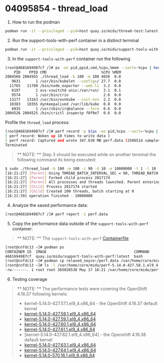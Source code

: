 # 04095854 - thread_load  


1. How to run the podman
```bash
podman run -it --privileged --pid=host quay.io/midu/thread-test:latest
```

2. Run the support-tools-with-perf container in a distinct terminal
```bash
podman run -it --privileged --pid=host quay.io/midu/support-tools-with-perf:latest bash
``` 

3. In the `support-tools-with-perf` container run the following

```bash
[root@4681694987cf /]# ps -eo pid,ppid,cmd,%cpu,%mem --sort=-%cpu | head
    PID    PPID CMD                         %CPU %MEM
2004566 2004565 ./thread_load -b 100 -m 100 4656  0.0
   9631       1 /usr/bin/kubelet --config=/ 27.7  0.0
  11765   11700 /bin/node_exporter --web.li  3.2  0.0
   6197       1 ovs-vswitchd unix:/var/run/  3.1  0.1
   9574       1 /usr/bin/crio                2.6  0.0
  13177   13163 /usr/bin/ovnkube --init-ovn  2.2  0.0
  10383   10355 dynkeepalived /var/lib/kube  0.8  0.0
   6035       1 /usr/sbin/irqbalance --fore  0.6  0.0
2004526 2004525 /bin/crictl inspectp f8f9e7  0.6  0.0
```

Profile the `thread_load` process:
```bash
[root@4681694987cf /]# perf record -p $(ps -eo pid,%cpu --sort=-%cpu | head -n 2 | tail -n 1 | cut -d ' ' -f1) -g -- sleep 30 
[ perf record: Woken up 10 times to write data ]
[ perf record: Captured and wrote 347.638 MB perf.data (2506514 samples) ]
Terminated
```

> ** NOTE: ** Step 3 should be executed while on another terminal the following command its being executed:

```bash
$ sudo ./thread_load -b 100 -m 100 -i 90 -d 10 -o 10000000 -t 1 -l 10
[16:21:27] [Parent] Using THREAD_BATCH_INTERVAL_SEC = 90, THREAD_BATCH = 100, MAX_THREADS = 100, THREADS_PER_MUTEX = 1, LOOP_COUNT = 10, THREAD_SLEEP_US = 10, OPERATIONS = 10000000
[16:21:27] [Parent] Forked child process 2017174
[16:21:27] [Parent] All processes and threads launched. Parent entering infinite wait mode.
[16:21:27] [Child] Process 2017174 started
[16:21:27] [Child] Created 100 threads, batch starting at 0
[16:21:39] operation finished - 10000000
```

4. Analyze the saved performance data:

```bash
[root@4681694987cf /]# perf report -i perf.data 
```

5. Copy the performance data outside of the `support-tools-with-perf` container:

> ** NOTE: ** The `support-tools-with-perf` [Containerfile](./support-tools/Containerfile)

```bash
[root@cnfdc13 ~]# podman ps 
CONTAINER ID  IMAGE                                        COMMAND     CREATED            STATUS            PORTS       NAMES
4681694987cf  quay.io/midu/support-tools-with-perf:latest  bash        About an hour ago  Up About an hour              relaxed_noyce
[root@cnfdc13 ~]# podman cp relaxed_noyce:/perf.data /var/home/core/midu/perf-5.14.0-427.58.1.el9_4.x86_64.data
[root@cnfdc13 ~]# ls -l /var/home/core/midu/perf-5.14.0-427.58.1.el9_4.x86_64.data
-rw-------. 1 root root 365020538 May 17 16:21 /var/home/core/midu/perf-5.14.0-427.58.1.el9_4.x86_64.data
```

6. Testing coverage

> ** NOTE: ** The performance tests were covering the OpenShift 4.16.37 following kernels:
> - kernel-5.14.0-427.57.1.el9_4.x86_64 - the OpenShift 4.16.37 default kernel
> - [kernel-5.14.0-427.58.1.el9_4.x86_64](https://github.com/midu16/rhcos-layering/blob/main/kernel-5.14.0-427.58.1.el9_4.x86_64/99-kernel-5.14.0-427.58.1.el9_4.x86_64.yaml)
> - [kernel-5.14.0-427.59.1.el9_4.x86_64](https://github.com/midu16/rhcos-layering/blob/main/kernel-5.14.0-427.59.1.el9_4.x86_64/99-kernel-5.14.0-427.59.1.el9_4.x86_64.yaml)
> - [kernel-5.14.0-427.60.1.el9_4.x86_64](https://github.com/midu16/rhcos-layering/blob/main/kernel-5.14.0-427.59.1.el9_4.x86_64/99-kernel-5.14.0-427.60.1.el9_4.x86_64.yaml)
> - [kernel-5.14.0-427.61.1.el9_4.x86_64](https://github.com/midu16/rhcos-layering/blob/main/kernel-5.14.0-427.59.1.el9_4.x86_64/99-kernel-5.14.0-427.61.1.el9_4.x86_64.yaml)
> - [kernel-5.14.0-427.62.1.el9_4.x86_64] - the Openshift 4.16.38 default kernel
> - [kernel-5.14.0-427.63.1.el9_4.x86_64](https://github.com/midu16/rhcos-layering/blob/main/kernel-5.14.0-427.63.1.el9_4.x86_64/99-kernel-5.14.0-427.63.1.el9_4.x86_64.yaml)
> - [kernel-5.14.0-427.64.1.el9_4.x86_64](https://github.com/midu16/rhcos-layering/blob/main/kernel-5.14.0-427.64.1.el9_4.x86_64/99-kernel-5.14.0-427.64.1.el9_4.x86_64.yaml)
> - [kernel-5.14.0-570.16.1.el9_6.x86_64](https://github.com/midu16/rhcos-layering/blob/main/kernel-5.14.0-570.16.1.el9_6.x86_64/99-kernel-5.14.0-570.16.1.el9_6.x86_64.yaml)
